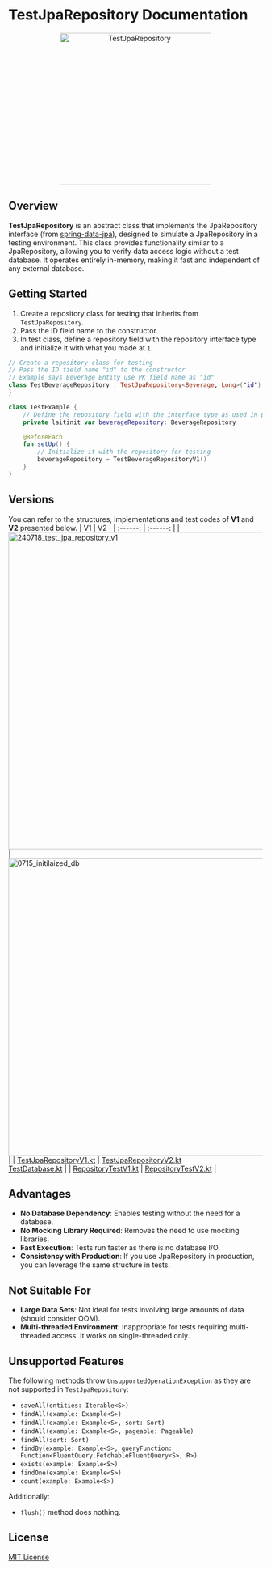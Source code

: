 # TestJpaRepository Documentation
<div align=center>
  <img width="300" alt="TestJpaRepository" src="https://github.com/user-attachments/assets/fad4bd89-16ab-4f5d-b677-0ada89bc3f8b">
</div>

## Overview
**TestJpaRepository** is an abstract class that implements the JpaRepository interface (from [spring-data-jpa](https://github.com/spring-projects/spring-data-jpa)), 
designed to simulate a JpaRepository in a testing environment. 
This class provides functionality similar to a JpaRepository, allowing you to verify data access logic without a test database. 
It operates entirely in-memory, making it fast and independent of any external database.

## Getting Started
1. Create a repository class for testing that inherits from `TestJpaRepository`.
2. Pass the ID field name to the constructor.
3. In test class, define a repository field with the repository interface type and initialize it with what you made at `1`.

```kt
// Create a repository class for testing
// Pass the ID field name "id" to the constructor
// Example says Beverage Entity use PK field name as "id"
class TestBeverageRepository : TestJpaRepository<Beverage, Long>("id"), BeverageRepository {
}

class TestExample {
    // Define the repository field with the interface type as used in production
    private laitinit var beverageRepository: BeverageRepository

    @BeforeEach
    fun setUp() {
        // Initialize it with the repository for testing
        beverageRepository = TestBeverageRepositoryV1()
    }
}
```

## Versions
You can refer to the structures, implementations and test codes of **V1** and **V2** presented below.
| V1                                      | V2                                      |
| :------: | :------: |
| <img width="627" alt="240718_test_jpa_repository_v1" src="https://github.com/user-attachments/assets/66997aa9-f5e5-4902-9c3c-8596723e2bd1">             | <img width="589" alt="0715_initilaized_db" src="https://github.com/user-attachments/assets/4ca66ca6-3b1b-440c-b857-f4effc100440">             |
| [TestJpaRepositoryV1.kt](https://github.com/yooniversal/TestJpaRepository/blob/main/src/test/kotlin/com/group/mock/v1/common/jpa/TestJpaRepositoryV1.kt) | [TestJpaRepositoryV2.kt](https://github.com/yooniversal/TestJpaRepository/blob/main/src/test/kotlin/com/group/mock/v2/common/jpa/TestJpaRepositoryV2.kt)<br>[TestDatabase.kt](https://github.com/yooniversal/TestJpaRepository/blob/main/src/test/kotlin/com/group/mock/v2/common/TestDatabase.kt) |
| [RepositoryTestV1.kt](https://github.com/yooniversal/TestJpaRepository/blob/main/src/test/kotlin/com/group/mock/v1/RepositoryTestV1.kt) | [RepositoryTestV2.kt](https://github.com/yooniversal/TestJpaRepository/blob/main/src/test/kotlin/com/group/mock/v2/RepositoryTestV2.kt) |

## Advantages
- **No Database Dependency**: Enables testing without the need for a database.
- **No Mocking Library Required**: Removes the need to use mocking libraries.
- **Fast Execution**: Tests run faster as there is no database I/O.
- **Consistency with Production**: If you use JpaRepository in production, you can leverage the same structure in tests.

## Not Suitable For
- **Large Data Sets**: Not ideal for tests involving large amounts of data (should consider OOM).
- **Multi-threaded Environment**: Inappropriate for tests requiring multi-threaded access. It works on single-threaded only.

## Unsupported Features
The following methods throw `UnsupportedOperationException` as they are not supported in `TestJpaRepository`:
- `saveAll(entities: Iterable<S>)`
- `findAll(example: Example<S>)`
- `findAll(example: Example<S>, sort: Sort)`
- `findAll(example: Example<S>, pageable: Pageable)`
- `findAll(sort: Sort)`
- `findBy(example: Example<S>, queryFunction: Function<FluentQuery.FetchableFluentQuery<S>, R>)`
- `exists(example: Example<S>)`
- `findOne(example: Example<S>)`
- `count(example: Example<S>)`

Additionally:
- `flush()` method does nothing.

## License
[MIT License](https://github.com/yooniversal/TestJpaRepository?tab=MIT-1-ov-file)
